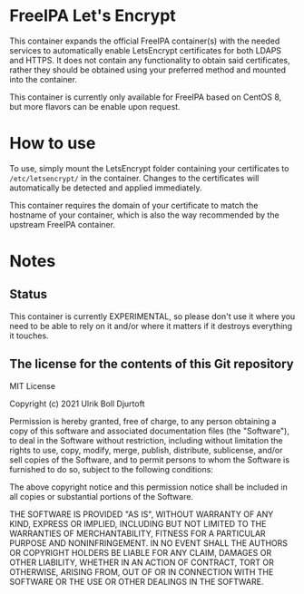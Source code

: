 # FreeIPA Let's Encrypt
This container expands the official FreeIPA container(s) with the needed services to automatically enable LetsEncrypt certificates for both LDAPS and HTTPS. It does not contain any functionality to obtain said certificates, rather they should be obtained using your preferred method and mounted into the container. 

This container is currently only available for FreeIPA based on CentOS 8, but more flavors can be enable upon request.

# How to use
To use, simply mount the LetsEncrypt folder containing your certificates to `/etc/letsencrypt/` in the container. Changes to the certificates will automatically be detected and applied immediately.

This container requires the domain of your certificate to match the hostname of your container, which is also the way recommended by the upstream FreeIPA container.

# Notes

## Status

This container is currently EXPERIMENTAL, so please don't use it where you need to be able to rely on it and/or where it matters if it destroys everything it touches. 


## The license for the contents of this Git repository

MIT License

Copyright (c) 2021 Ulrik Boll Djurtoft

Permission is hereby granted, free of charge, to any person obtaining a copy
of this software and associated documentation files (the "Software"), to deal
in the Software without restriction, including without limitation the rights
to use, copy, modify, merge, publish, distribute, sublicense, and/or sell
copies of the Software, and to permit persons to whom the Software is
furnished to do so, subject to the following conditions:

The above copyright notice and this permission notice shall be included in all
copies or substantial portions of the Software.

THE SOFTWARE IS PROVIDED "AS IS", WITHOUT WARRANTY OF ANY KIND, EXPRESS OR
IMPLIED, INCLUDING BUT NOT LIMITED TO THE WARRANTIES OF MERCHANTABILITY,
FITNESS FOR A PARTICULAR PURPOSE AND NONINFRINGEMENT. IN NO EVENT SHALL THE
AUTHORS OR COPYRIGHT HOLDERS BE LIABLE FOR ANY CLAIM, DAMAGES OR OTHER
LIABILITY, WHETHER IN AN ACTION OF CONTRACT, TORT OR OTHERWISE, ARISING FROM,
OUT OF OR IN CONNECTION WITH THE SOFTWARE OR THE USE OR OTHER DEALINGS IN THE
SOFTWARE.
